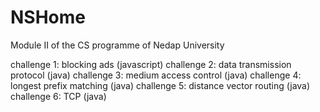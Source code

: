 # NSHome
Module II of the CS programme of Nedap University

challenge 1: blocking ads (javascript)
challenge 2: data transmission protocol (java)
challenge 3: medium access control (java)
challenge 4: longest prefix matching (java)
challenge 5: distance vector routing (java)
challenge 6: TCP (java)
